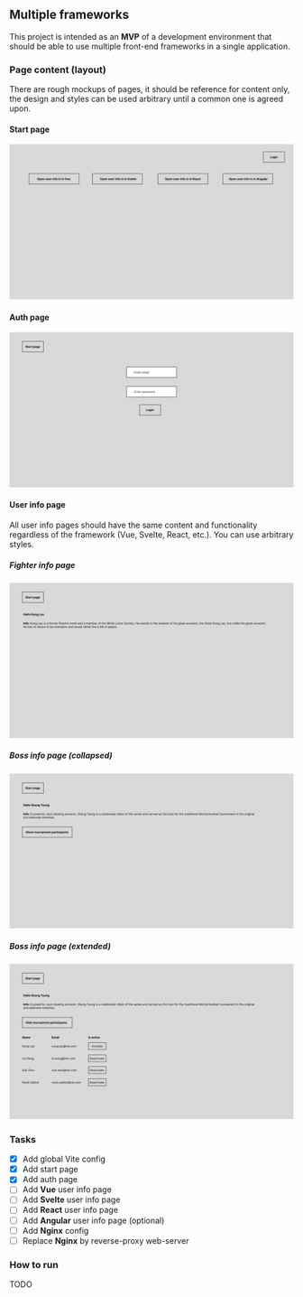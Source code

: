 ## Multiple frameworks

This project is intended as an **MVP** of a development environment that should be able to use multiple front-end frameworks in a single application.

### Page content (layout)

There are rough mockups of pages, it should be reference for content only, the design and styles can be used arbitrary until a common one is agreed upon.

#### Start page

![Image](./docs/images/start%20page.svg)

#### Auth page

![Image](./docs/images/auth%20page.svg)

#### User info page

All user info pages should have the same content and functionality regardless of the framework (Vue, Svelte, React, etc.). You can use arbitrary styles.

##### Fighter info page

![Image](./docs/images/fighter%20info%20page.svg)

##### Boss info page (collapsed)

![Image](./docs/images/boss%20info%20page%20collapsed.svg)

##### Boss info page (extended)

![Image](./docs/images/boss%20info%20page%20extended.svg)

### Tasks

- [X] Add global Vite config
- [X] Add start page
- [X] Add auth page
- [ ] Add **Vue** user info page
- [ ] Add **Svelte** user info page
- [ ] Add **React** user info page
- [ ] Add **Angular** user info page (optional)
- [ ] Add **Nginx** config
- [ ] Replace **Nginx** by reverse-proxy web-server

### How to run

TODO

